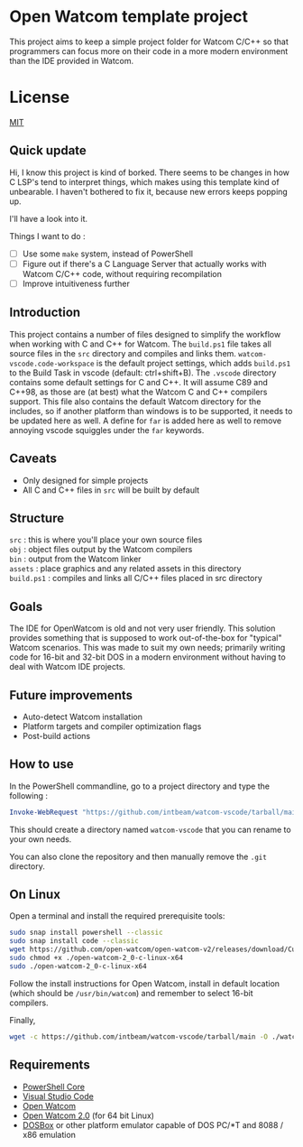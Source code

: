 # Open Watcom template project

This project aims to keep a simple project folder for Watcom C/C++ so that programmers can focus more on their code in a more modern environment than the IDE provided in Watcom.

# License

[MIT](https://opensource.org/licenses/MIT)

## Quick update

Hi, I know this project is kind of borked.
There seems to be changes in how C LSP's tend to interpret things, which makes using this template kind of unbearable.
I haven't bothered to fix it, because new errors keeps popping up.

I'll have a look into it.

Things I want to do :

- [ ] Use some `make` system, instead of PowerShell
- [ ] Figure out if there's a C Language Server that actually works with Watcom C/C++ code, without requiring recompilation
- [ ] Improve intuitiveness further

## Introduction

This project contains a number of files designed to simplify the workflow when working with C and C++ for Watcom.
The `build.ps1` file takes all source files in the `src` directory and compiles and links them.
`watcom-vscode.code-workspace` is the default project settings, which adds `build.ps1` to the Build Task in vscode (default: ctrl+shift+B).
The `.vscode` directory contains some default settings for C and C++. It will assume C89 and C++98, as those are (at best) what the Watcom C and C++ compilers support.
This file also contains the default Watcom directory for the includes, so if another platform than windows is to be supported, it needs to be updated here as well.
A define for `far` is added here as well to remove annoying vscode squiggles under the `far` keywords.

## Caveats

- Only designed for simple projects
- All C and C++ files in `src` will be built by default

## Structure

`src` : this is where you'll place your own source files  
`obj` : object files output by the Watcom compilers  
`bin` : output from the Watcom linker  
`assets` : place graphics and any related assets in this directory  
`build.ps1` : compiles and links all C/C++ files placed in src directory  

## Goals

The IDE for OpenWatcom is old and not very user friendly. This solution provides something that is supposed to work out-of-the-box for "typical" Watcom scenarios.
This was made to suit my own needs; primarily writing code for 16-bit and 32-bit DOS in a modern environment without having to deal with Watcom IDE projects.

## Future improvements

- Auto-detect Watcom installation
- Platform targets and compiler optimization flags
- Post-build actions

## How to use

In the PowerShell commandline, go to a project directory and type the following :

```powershell
Invoke-WebRequest "https://github.com/intbeam/watcom-vscode/tarball/main" -OutFile "./watcom-vscode.tar" && tar.exe -xf "./watcom-vscode.tar" && Remove-Item "./watcom-vscode.tar"
```

This should create a directory named `watcom-vscode` that you can rename to your own needs.

You can also clone the repository and then manually remove the `.git` directory.

## On Linux

Open a terminal and install the required prerequisite tools:

```sh
sudo snap install powershell --classic
sudo snap install code --classic
wget https://github.com/open-watcom/open-watcom-v2/releases/download/Current-build/open-watcom-2_0-c-linux-x64
sudo chmod +x ./open-watcom-2_0-c-linux-x64
sudo ./open-watcom-2_0-c-linux-x64
```

Follow the install instructions for Open Watcom, install in default location (which should be `/usr/bin/watcom`) and remember to select 16-bit compilers.

Finally,

```sh
wget -c https://github.com/intbeam/watcom-vscode/tarball/main -O ./watcom-vscode.tar && tar -xf ./watcom-vscode.tar && rm ./watcom-vscode.tar
```

## Requirements

- [PowerShell Core](https://docs.microsoft.com/en-us/powershell/scripting/install/installing-powershell)
- [Visual Studio Code](https://code.visualstudio.com/Download)
- [Open Watcom](http://www.openwatcom.org/download.php)
- [Open Watcom 2.0](https://github.com/open-watcom/open-watcom-v2/releases) (for 64 bit Linux)
- [DOSBox](https://www.dosbox.com/download.php?main=1) or other platform emulator capable of DOS PC/*T and 8088 / x86 emulation
